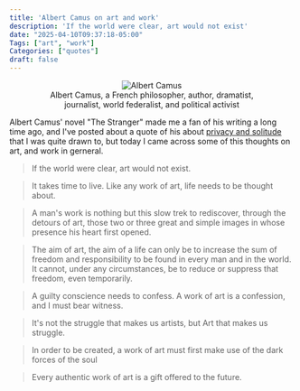 ```yaml
---
title: 'Albert Camus on art and work'
description: 'If the world were clear, art would not exist'
date: "2025-04-10T09:37:18-05:00"
Tags: ["art", "work"]
Categories: ["quotes"] 
draft: false
---
```

<figure>
<div align="center" />
    <img src="/2025/albert-camus.jpg" alt="Albert Camus" /><br />
    <figcaption>Albert Camus, a French philosopher, author, dramatist, journalist, world federalist, and political activist</figcaption>
</div>
</figure>

Albert Camus' novel "The Stranger" made me a fan of his writing a long time ago, and I've posted about a quote of his about [privacy and solitude](https://fak3r.com/2021/11/27/albert-camus/) that I was quite drawn to, but today I came across some of this thoughts on art, and work in gerneral.

> If the world were clear, art would not exist.

> It takes time to live. Like any work of art, life needs to be thought about.

> A man's work is nothing but this slow trek to rediscover, through the detours of art, those two or three great and simple images in whose presence his heart first opened.

> The aim of art, the aim of a life can only be to increase the sum of freedom and responsibility to be found in every man and in the world. It cannot, under any circumstances, be to reduce or suppress that freedom, even temporarily.

> A guilty conscience needs to confess. A work of art is a confession, and I must bear witness.

> It's not the struggle that makes us artists, but Art that makes us struggle.

> In order to be created, a work of art must first make use of the dark forces of the soul

> Every authentic work of art is a gift offered to the future.

